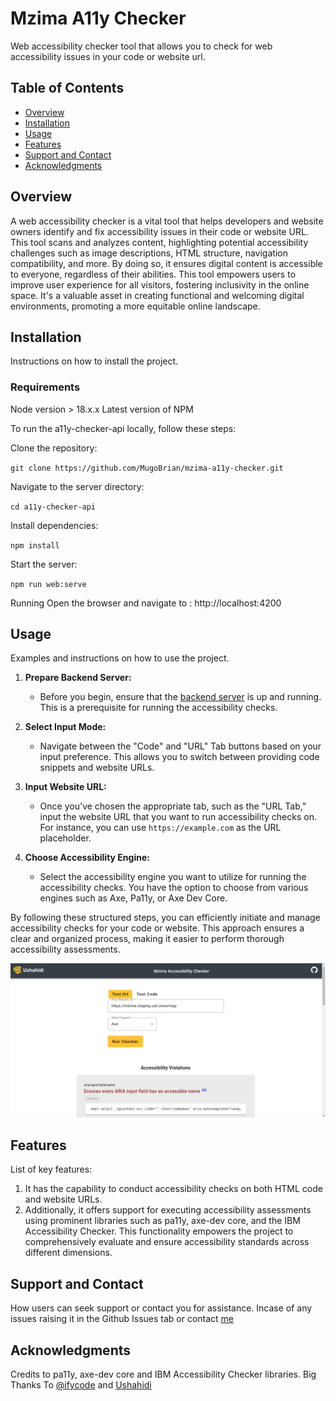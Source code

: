 # Mzima A11y Checker

Web accessibility checker tool that allows you to check for web accessibility issues in your code or website url.

## Table of Contents

- [Overview](#overview)
- [Installation](#installation)
- [Usage](#usage)
- [Features](#features)
- [Support and Contact](#support-and-contact)
- [Acknowledgments](#acknowledgments)

## Overview
A web accessibility checker is a vital tool that helps developers and website owners identify and fix accessibility issues in their code or website URL. 
This tool scans and analyzes content, highlighting potential accessibility challenges such as image descriptions, HTML structure, navigation compatibility, and more. By doing so, it ensures digital content is accessible to everyone, regardless of their abilities. This tool empowers users to improve user experience for all visitors, fostering inclusivity in the online space. It's a valuable asset in creating functional and welcoming digital environments, promoting a more equitable online landscape.

## Installation

Instructions on how to install the project. 

### Requirements
Node version > 18.x.x
Latest version of NPM

To run the a11y-checker-api locally, follow these steps:

Clone the repository:

`git clone https://github.com/MugoBrian/mzima-a11y-checker.git`

Navigate to the server directory:

`cd a11y-checker-api`

Install dependencies:

`npm install`

Start the server:

`npm run web:serve`

Running
Open the browser and navigate to : http://localhost:4200

## Usage
Examples and instructions on how to use the project.

1. **Prepare Backend Server:**
   - Before you begin, ensure that the [backend server](https://github.com/MugoBrian/a11y-checker-api/) is up and running. This is a prerequisite for running the accessibility checks.

2. **Select Input Mode:**
   - Navigate between the "Code" and "URL" Tab buttons based on your input preference. This allows you to switch between providing code snippets and website URLs.

3. **Input Website URL:**
   - Once you've chosen the appropriate tab, such as the "URL Tab," input the website URL that you want to run accessibility checks on. For instance, you can use `https://example.com` as the URL placeholder.

4. **Choose Accessibility Engine:**
   - Select the accessibility engine you want to utilize for running the accessibility checks. You have the option to choose from various engines such as Axe, Pa11y, or Axe Dev Core.

By following these structured steps, you can efficiently initiate and manage accessibility checks for your code or website. This approach ensures a clear and organized process, making it easier to perform thorough accessibility assessments.

![Mzima A11y Checker Interface](https://github.com/MugoBrian/mzima-a11y-checker/blob/main/src/assets/images/usage.png)

## Features
List of key features:

1. It has the capability to conduct accessibility checks on both HTML code and website URLs.
2. Additionally, it offers support for executing accessibility assessments using prominent libraries such as pa11y, axe-dev core, and the IBM Accessibility Checker. 
   This functionality empowers the project to comprehensively evaluate and ensure accessibility standards across different dimensions.

## Support and Contact
How users can seek support or contact you for assistance. Incase of any issues raising it in the Github Issues tab or contact [me](brianmuchirimugo@gmail.com)

## Acknowledgments
Credits to pa11y, axe-dev core and IBM Accessibility Checker libraries.
Big Thanks To [@ifycode](https://github.com/ifycode) and [Ushahidi](https://github.com/ushahidi)

